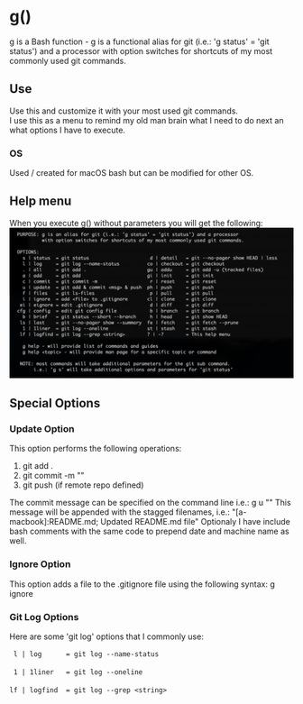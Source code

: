 # g()
g is a Bash function - g is a functional alias for git (i.e.: 'g status' = 'git status') and a processor
with option switches for shortcuts of my most commonly used git commands.

## Use
Use this and customize it with your most used git commands.   
I use this as a menu to remind my old man brain what I need to do next an what options I have to execute.

### OS
Used / created for macOS bash but can be modified for other OS.

## Help menu
When you execute g() without parameters you will get the following:
![Help menu](https://github.com/al-jimenez/g/blob/master/g.png?raw=true)

## Special Options

### Update Option
This option performs the following operations:
  1) git add .
  2) git commit -m "<commit message>"
  3) git push (if remote repo defined)

 The commit message can be specified on the command line i.e.:  g u "<commit message>"
 This message will be appended with the stagged filenames, i.e.:  "[a-macbook]:README.md; Updated README.md file"
 Optionaly I have include bash comments with the same code to prepend date and machine name as well.

### Ignore Option
 This option adds a file to the .gitignore file using the following syntax:
  g ignore <filename>

### Git Log Options
 Here are some 'git log' options that I commonly use:

     l | log      = git log --name-status

     1 | 1liner   = git log --oneline

    lf | logfind  = git log --grep <string>     
